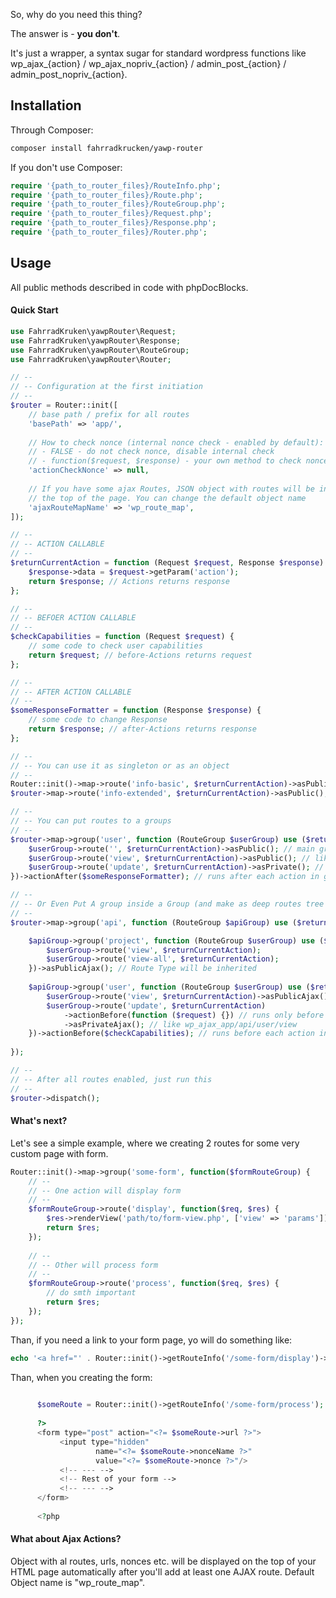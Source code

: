 So, why do you need this thing?

The answer is - **you don't**. 

It's just a wrapper, a syntax sugar for standard wordpress functions 
like wp_ajax_{action} / wp_ajax_nopriv_{action} / admin_post_{action} / 
admin_post_nopriv_{action}.


## Installation

Through Composer:

```bash
composer install fahrradkrucken/yawp-router
```

If you don't use Composer:

```php
require '{path_to_router_files}/RouteInfo.php';
require '{path_to_router_files}/Route.php';
require '{path_to_router_files}/RouteGroup.php';
require '{path_to_router_files}/Request.php';
require '{path_to_router_files}/Response.php';
require '{path_to_router_files}/Router.php';
```

## Usage

All public methods described in code with phpDocBlocks.

#### Quick Start

```php
use FahrradKruken\yawpRouter\Request;
use FahrradKruken\yawpRouter\Response;
use FahrradKruken\yawpRouter\RouteGroup;
use FahrradKruken\yawpRouter\Router;

// --
// -- Configuration at the first initiation
// --
$router = Router::init([
    // base path / prefix for all routes
    'basePath' => 'app/',
    
    // How to check nonce (internal nonce check - enabled by default): 
    // - FALSE - do not check nonce, disable internal check
    // - function($request, $response) - your own method to check nonce and do smth with that
    'actionCheckNonce' => null, 
    
    // If you have some ajax Routes, JSON object with routes will be included to scripts at
    // the top of the page. You can change the default object name
    'ajaxRouteMapName' => 'wp_route_map',
]);

// -- 
// -- ACTION CALLABLE
// -- 
$returnCurrentAction = function (Request $request, Response $response) {
    $response->data = $request->getParam('action');
    return $response; // Actions returns response
};

// -- 
// -- BEFOER ACTION CALLABLE
// -- 
$checkCapabilities = function (Request $request) {
    // some code to check user capabilities
    return $request; // before-Actions returns request
};

// -- 
// -- AFTER ACTION CALLABLE
// -- 
$someResponseFormatter = function (Response $response) {
    // some code to change Response
    return $response; // after-Actions returns response
};

// -- 
// -- You can use it as singleton or as an object
// -- 
Router::init()->map->route('info-basic', $returnCurrentAction)->asPublic();
$router->map->route('info-extended', $returnCurrentAction)->asPublic();

// -- 
// -- You can put routes to a groups
// -- 
$router->map->group('user', function (RouteGroup $userGroup) use ($returnCurrentAction) {
    $userGroup->route('', $returnCurrentAction)->asPublic(); // main group action. Let's imagine it returns all users
    $userGroup->route('view', $returnCurrentAction)->asPublic(); // like admin_post_nopriv_app/user/view
    $userGroup->route('update', $returnCurrentAction)->asPrivate(); // like admin_post_app/user/view
})->actionAfter($someResponseFormatter); // runs after each action in group

// -- 
// -- Or Even Put A group inside a Group (and make as deep routes tree as you want)
// -- 
$router->map->group('api', function (RouteGroup $apiGroup) use ($returnCurrentAction, $checkCapabilities) {

    $apiGroup->group('project', function (RouteGroup $userGroup) use ($returnCurrentAction) {
        $userGroup->route('view', $returnCurrentAction);
        $userGroup->route('view-all', $returnCurrentAction);
    })->asPublicAjax(); // Route Type will be inherited
    
    $apiGroup->group('user', function (RouteGroup $userGroup) use ($returnCurrentAction) {
        $userGroup->route('view', $returnCurrentAction)->asPublicAjax(); // like wp_ajax_nopriv_app/api/user/view
        $userGroup->route('update', $returnCurrentAction)
            ->actionBefore(function ($request) {}) // runs only before this action
            ->asPrivateAjax(); // like wp_ajax_app/api/user/view
    })->actionBefore($checkCapabilities); // runs before each action in group
    
});

// -- 
// -- After all routes enabled, just run this
// -- 
$router->dispatch();
```

#### What's next?

Let's see a simple example, where we creating 2 routes for some very custom page with form.

```php
Router::init()->map->group('some-form', function($formRouteGroup) {
    // -- 
    // -- One action will display form
    // -- 
    $formRouteGroup->route('display', function($req, $res) {
        $res->renderView('path/to/form-view.php', ['view' => 'params']);
        return $res;
    });
    
    // -- 
    // -- Other will process form
    // -- 
    $formRouteGroup->route('process', function($req, $res) {
        // do smth important
        return $res;
    });    
});
```

Than, if you need a link to your form page, yo will do something like:

```php
echo '<a href="' . Router::init()->getRouteInfo('/some-form/display')->urlWithNonce . '"></a>';
```

Than, when you creating the form:

```php
     
      $someRoute = Router::init()->getRouteInfo('/some-form/process');
     
      ?>
      <form type="post" action="<?= $someRoute->url ?>">
           <input type="hidden"
                   name="<?= $someRoute->nonceName ?>"
                   value="<?= $someRoute->nonce ?>"/>
           <!-- --- -->
           <!-- Rest of your form -->
           <!-- --- -->
      </form>
     
      <?php
```

#### What about Ajax Actions?

Object with al routes, urls, nonces etc. will be displayed on the top of your HTML page 
automatically after you'll add at least one AJAX route. Default Object name is
"wp_route_map".